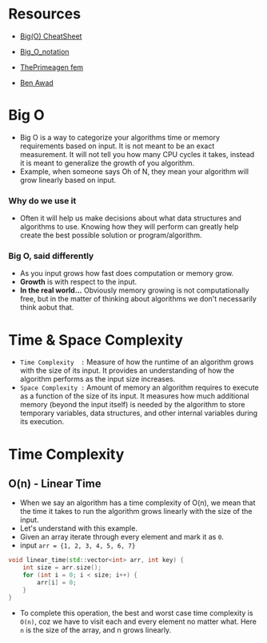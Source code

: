 # Resources

- [Big(O) CheatSheet](https://www.bigocheatsheet.com/)

- [Big_O_notation](https://en.wikipedia.org/wiki/Big_O_notation)

- [ThePrimeagen fem](https://theprimeagen.github.io/fem-algos/lessons/algorithms-and-time-space-complexity/time-and-space-complexity)

- [Ben Awad](https://www.youtube.com/watch?v=uHjPTUpQOAk&t=8s)

# Big O

- Big O is a way to categorize your algorithms time or memory requirements based on input. It is not meant to be an exact measurement. It will not tell you how many CPU cycles it takes, instead it is meant to generalize the growth of you algorithm.
- Example, when someone says Oh of N, they mean your algorithm will grow linearly based on input.

### Why do we use it

- Often it will help us make decisions about what data structures and algorithms to use. Knowing how they will perform can greatly help create the best possible solution or program/algorithm.

### Big O, said differently

- As you input grows how fast does computation or memory grow.
- **Growth** is with respect to the input.
- **In the real world...** Obviously memory growing is not computationally free, but in the matter of thinking about algorithms we don't necessarily think aobut that.

# Time & Space Complexity

- `Time Complexity  :` Measure of how the runtime of an algorithm grows with the size of its input. It provides an understanding of how the algorithm performs as the input size increases.
- `Space Complexity :` Amount of memory an algorithm requires to execute as a function of the size of its input. It measures how much additional memory (beyond the input itself) is needed by the algorithm to store temporary variables, data structures, and other internal variables during its execution.

# Time Complexity

## O(n) - Linear Time

- When we say an algorithm has a time complexity of O(n), we mean that the time it takes to run the algorithm grows linearly with the size of the input.
- Let's understand with this example.
- Given an array iterate through every element and mark it as `0`.
- input `arr = {1, 2, 3, 4, 5, 6, 7}`

```c++
void linear_time(std::vector<int> arr, int key) {
    int size = arr.size();
    for (int i = 0; i < size; i++) {
        arr[i] = 0;
    }
}
```

- To complete this operation, the best and worst case time complexity is `O(n)`, coz we have to visit each and every element no matter what. Here `n` is the size of the array, and n grows linearly.
